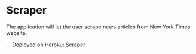 # Scraper
The application will let the user scrape news articles from New York Times website.

.
.
Deployed on Heroku: [Scraper](https://newsscraperaapp.herokuapp.com/)
